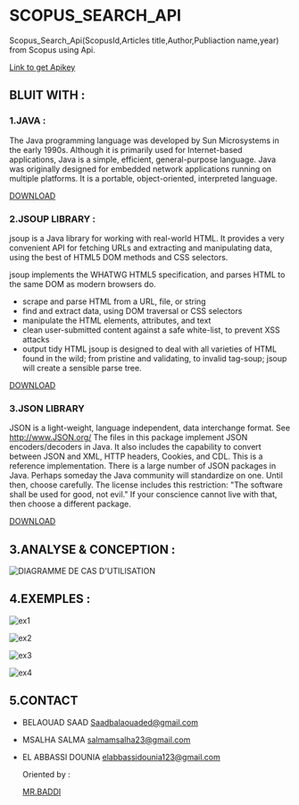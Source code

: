# SCOPUS_SEARCH_API
Scopus_Search_Api(ScopusId,Articles title,Author,Publiaction name,year) from Scopus using Api.

 [Link to get Apikey](https://dev.elsevier.com/) 

## BLUIT WITH :
### 1.JAVA :
The Java programming language was developed by Sun Microsystems in the early 1990s. Although it is primarily used for Internet-based applications, Java is a simple, efficient, general-purpose language. Java was originally designed for embedded network applications running on multiple platforms. It is a portable, object-oriented, interpreted language.

[DOWNLOAD](https://www.java.com/fr/)
### 2.JSOUP LIBRARY :
jsoup is a Java library for working with real-world HTML. It provides a very convenient API for fetching URLs and extracting and manipulating data, using the best of HTML5 DOM methods and CSS selectors.

jsoup implements the WHATWG HTML5 specification, and parses HTML to the same DOM as modern browsers do.

* scrape and parse HTML from a URL, file, or string
* find and extract data, using DOM traversal or CSS selectors
* manipulate the HTML elements, attributes, and text
* clean user-submitted content against a safe white-list, to prevent XSS attacks
* output tidy HTML
jsoup is designed to deal with all varieties of HTML found in the wild; from pristine and validating, to invalid tag-soup; jsoup will create a sensible parse tree.

[DOWNLOAD](https://jsoup.org/)
### 3.JSON LIBRARY 

JSON is a light-weight, language independent, data interchange format. See http://www.JSON.org/ The files in this package implement JSON encoders/decoders in Java. It also includes the capability to convert between JSON and XML, HTTP headers, Cookies, and CDL. This is a reference implementation. There is a large number of JSON packages in Java. Perhaps someday the Java community will standardize on one. Until then, choose carefully. The license includes this restriction: "The software shall be used for good, not evil." If your conscience cannot live with that, then choose a different package.

[DOWNLOAD](https://jar-download.com/artifacts/org.json)
## 3.ANALYSE & CONCEPTION :
![DIAGRAMME DE CAS D'UTILISATION](https://user-images.githubusercontent.com/69659755/101955449-7c6e3600-3c06-11eb-9595-6d8f2bdefdb4.jpeg)
## 4.EXEMPLES :
![ex1](https://user-images.githubusercontent.com/69659755/101959921-f6a2b880-3c0e-11eb-9592-fb9cf3b97aef.PNG)

![ex2](https://user-images.githubusercontent.com/69659755/101960023-25209380-3c0f-11eb-94d4-e5fc5997413b.PNG)

![ex3](https://user-images.githubusercontent.com/69659755/101960006-1e921c00-3c0f-11eb-81ff-112dfe6f603a.PNG)

![ex4](https://user-images.githubusercontent.com/69659755/101960011-20f47600-3c0f-11eb-8ae0-bceac1e0a5af.PNG)
## 5.CONTACT 
* BELAOUAD SAAD Saadbalaouaded@gmail.com
* MSALHA SALMA salmamsalha23@gmail.com
* EL ABBASSI DOUNIA elabbassidounia123@gmail.com

  Oriented by : 
  
  [MR.BADDI](https://www.linkedin.com/in/youssefbaddi/)




